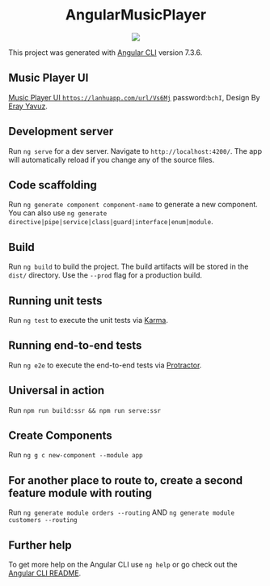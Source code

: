 <h1 align="center">AngularMusicPlayer</h1>

<p align="center"><img src="http://potjm11o0.bkt.clouddn.com/Spotify%20macOS%20Concept%20Stop%20%281%29.png"></p>

This project was generated with [Angular CLI](https://github.com/angular/angular-cli) version 7.3.6.

## Music Player UI

[Music Player UI `https://lanhuapp.com/url/Vs6Mj`](https://lanhuapp.com/url/Vs6Mj) password:`bchI`,
Design By [Eray Yavuz](https://oursketch.com/author/eray-yavuz).

## Development server

Run `ng serve` for a dev server. Navigate to `http://localhost:4200/`. The app will automatically reload if you change any of the source files.

## Code scaffolding

Run `ng generate component component-name` to generate a new component. You can also use `ng generate directive|pipe|service|class|guard|interface|enum|module`.

## Build

Run `ng build` to build the project. The build artifacts will be stored in the `dist/` directory. Use the `--prod` flag for a production build.

## Running unit tests

Run `ng test` to execute the unit tests via [Karma](https://karma-runner.github.io).

## Running end-to-end tests

Run `ng e2e` to execute the end-to-end tests via [Protractor](http://www.protractortest.org/).

## Universal in action

Run `npm run build:ssr && npm run serve:ssr`

## Create Components
Run `ng g c new-component --module app`

## For another place to route to, create a second feature module with routing
Run `ng generate module orders --routing` AND `ng generate module customers --routing`

## Further help

To get more help on the Angular CLI use `ng help` or go check out the [Angular CLI README](https://github.com/angular/angular-cli/blob/master/README.md).
